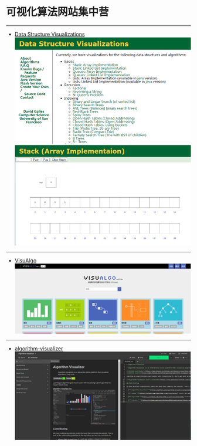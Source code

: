 可视化算法网站集中营
====
  
  
  
---------------------
* [Data Structure Visualizations](https://www.cs.usfca.edu/~galles/visualization/Algorithms.html "点击跳转")
![示例1](https://raw.githubusercontent.com/bingco-zhan/total-configure/master/img/1585616345(1).png)
![示例2](https://raw.githubusercontent.com/bingco-zhan/total-configure/master/img/1585616894(1).png)
  
  
  
  
---------------------
* [VisuAlgo](https://visualgo.net/zh "点击跳转")
![示例1](https://raw.githubusercontent.com/bingco-zhan/total-configure/master/img/1585617082(1).jpg)
  
  
  
  
---------------------
* [algorithm-visualizer](https://algorithm-visualizer.org "点击跳转")
![示例1](https://raw.githubusercontent.com/bingco-zhan/total-configure/master/img/1585617272(1).jpg)
